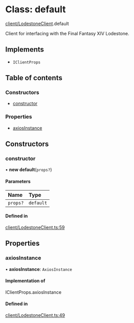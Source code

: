 # Class: default

[client/LodestoneClient](../modules/client_LodestoneClient.md).default

Client for interfacing with the Final Fantasy XIV Lodestone.

## Implements

- `IClientProps`

## Table of contents

### Constructors

- [constructor](client_LodestoneClient.default.md#constructor)

### Properties

- [axiosInstance](client_LodestoneClient.default.md#axiosinstance)

## Constructors

### constructor

• **new default**(`props?`)

#### Parameters

| Name | Type |
| :------ | :------ |
| `props?` | `default` |

#### Defined in

[client/LodestoneClient.ts:59](https://github.com/XIVStats/lodestone/blob/18e55b4/src/client/LodestoneClient.ts#L59)

## Properties

### axiosInstance

• **axiosInstance**: `AxiosInstance`

#### Implementation of

IClientProps.axiosInstance

#### Defined in

[client/LodestoneClient.ts:49](https://github.com/XIVStats/lodestone/blob/18e55b4/src/client/LodestoneClient.ts#L49)
